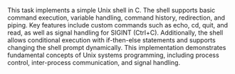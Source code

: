 This task implements a simple Unix shell in C. The shell supports basic command execution, variable handling, command history, redirection, and piping. Key features include custom commands such as echo, cd, quit, and read, as well as signal handling for SIGINT (Ctrl+C). Additionally, the shell allows conditional execution with if-then-else statements and supports changing the shell prompt dynamically. This implementation demonstrates fundamental concepts of Unix systems programming, including process control, inter-process communication, and signal handling.
